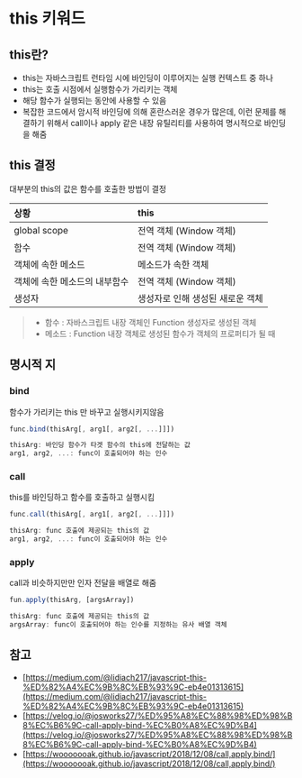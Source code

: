 # this 키워드

## this란?

* this는 자바스크립트 런타임 시에 바인딩이 이루어지는 실행 컨텍스트 중 하나
* this는 호출 시점에서 실행함수가 가리키는 객체
* 해당 함수가 실행되는 동안에 사용할 수 있음
*  복잡한 코드에서 암시적 바인딩에 의해 혼란스러운 경우가 많은데, 이런 문제를 해결하기 위해서 call이나 apply 같은 내장 유틸리티를 사용하여 명시적으로 바인딩을 해줌

## this 결정

대부분의 this의 값은 함수를 호출한 방법이 결정

| 상황 | this |
| :--- | :--- |
| global scope | 전역 객체 \(Window 객체\) |
| 함수 | 전역 객체 \(Window 객체\) |
| 객체에 속한 메소드 | 메소드가 속한 객체 |
| 객체에 속한 메소드의 내부함수 | 전역 객체 \(Window 객체\) |
| 생성자 | 생성자로 인해 생성된 새로운 객체 |

> * 함수 : 자바스크립트 내장 객체인 Function 생성자로 생성된 객체
> * 메소드 : Function 내장 객체로 생성된 함수가 객체의 프로퍼티가 될 때

## 명시적 지

### bind

함수가 가리키는 this 만 바꾸고 실행시키지않음

```javascript
func.bind(thisArg[, arg1[, arg2[, ...]]])

thisArg: 바인딩 함수가 타겟 함수의 this에 전달하는 값
arg1, arg2, ...: func이 호출되어야 하는 인수
```

### call

this를 바인딩하고 함수를 호출하고 실행시킴

```javascript
func.call(thisArg[, arg1[, arg2[, ...]]])

thisArg: func 호출에 제공되는 this의 값
arg1, arg2, ...: func이 호출되어야 하는 인수
```

### apply

call과 비슷하지만만 인자 전달을 배열로 해줌

```javascript
fun.apply(thisArg, [argsArray])

thisArg: func 호출에 제공되는 this의 값
argsArray: func이 호출되어야 하는 인수를 지정하는 유사 배열 객체
```

## 참고

* [https://medium.com/@lidiach217/javascript-this-%ED%82%A4%EC%9B%8C%EB%93%9C-eb4e01313615](https://medium.com/@lidiach217/javascript-this-%ED%82%A4%EC%9B%8C%EB%93%9C-eb4e01313615)
* [https://velog.io/@josworks27/%ED%95%A8%EC%88%98%ED%98%B8%EC%B6%9C-call-apply-bind-%EC%B0%A8%EC%9D%B4](https://velog.io/@josworks27/%ED%95%A8%EC%88%98%ED%98%B8%EC%B6%9C-call-apply-bind-%EC%B0%A8%EC%9D%B4)
* [https://wooooooak.github.io/javascript/2018/12/08/call,apply,bind/](https://wooooooak.github.io/javascript/2018/12/08/call,apply,bind/)





